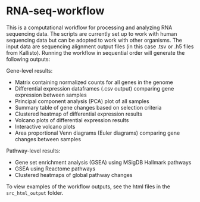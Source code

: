 # RNA-seq-workflow

This is a computational workflow for processing and analyzing RNA sequencing data. The scripts are currently set up to work with human sequencing data but can be adopted to work with other organisms. The input data are sequencing alignment output files (in this case .tsv or .h5 files from Kallisto). Running the workflow in sequential order will generate the following outputs:

Gene-level results:
 - Matrix containing normalized counts for all genes in the genome 
 - Differential expression dataframes (.csv output) comparing gene expression between samples
 - Principal component analysis (PCA) plot of all samples
 - Summary table of gene changes based on selection criteria
 - Clustered heatmap of differential expression results
 - Volcano plots of differential expression results
 - Interactive volcano plots
 - Area proportional Venn diagrams (Euler diagrams) comparing gene changes between samples 
 
 Pathway-level results:
 - Gene set enrichment analysis (GSEA) using MSigDB Hallmark pathways
 - GSEA using Reactome pathways
 - Clustered heatmaps of global pathway changes
 
To view examples of the workflow outputs, see the html files in the `src_html_output` folder.
